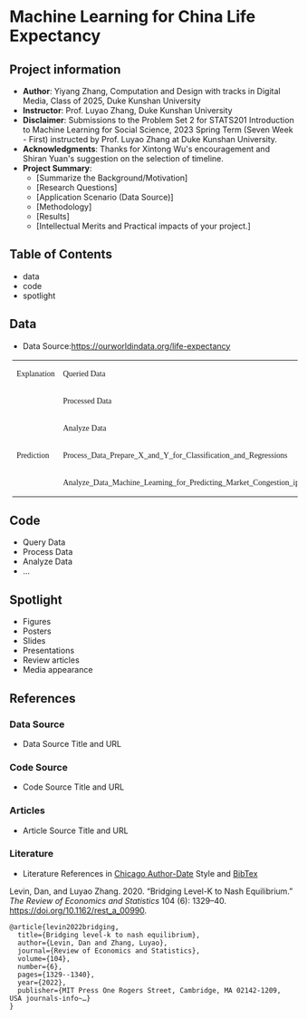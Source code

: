 # Machine Learning for China Life Expectancy
## Project information
- **Author**: Yiyang Zhang, Computation and Design with tracks in Digital Media, Class of 2025, Duke Kunshan University
- **Instructor**: Prof. Luyao Zhang, Duke Kunshan University
- **Disclaimer**: Submissions to the Problem Set 2 for STATS201 Introduction to Machine Learning for Social Science, 2023 Spring Term (Seven Week - First) instructed by Prof. Luyao Zhang at Duke Kunshan University.
- **Acknowledgments**: Thanks for Xintong Wu's encouragement and Shiran Yuan's suggestion on the selection of timeline.
- **Project Summary**: 
  - [Summarize the Background/Motivation]
  - [Research Questions]
  - [Application Scenario (Data Source)]
  - [Methodology]
  - [Results]
  - [Intellectual Merits and Practical impacts of your project.]

## Table of Contents
- data
- code
- spotlight



## Data
- Data Source:https://ourworldindata.org/life-expectancy
<table class="MsoNormalTable" border="0" cellspacing="0" style="border-collapse:collapse;margin-left:3.9000pt;mso-table-layout-alt:fixed;
border:none;mso-padding-alt:0.0000pt 5.4000pt 0.0000pt 5.4000pt ;"><tbody><tr style="height:31.1000pt;"><td width="104" valign="top" rowspan="3" style="width:104.0000pt;padding:0.0000pt 5.4000pt 0.0000pt 5.4000pt ;border-left:none;
mso-border-left-alt:none;border-right:none;mso-border-right-alt:none;
border-top:none;mso-border-top-alt:none;border-bottom:none;"><p class="MsoNormal"><span style="font-family:宋体;font-size:10.5000pt;mso-font-kerning:1.0000pt;"><font face="Times New Roman">Explanation</font></span><span style="font-family:宋体;font-size:10.5000pt;mso-font-kerning:1.0000pt;"><o:p></o:p></span></p></td><td width="104" valign="top" style="width:104.0000pt;padding:0.0000pt 5.4000pt 0.0000pt 5.4000pt ;border-left:none;
mso-border-left-alt:none;border-right:none;mso-border-right-alt:none;
border-top:none;mso-border-top-alt:none;border-bottom:none;
mso-border-bottom-alt:none;"><p class="MsoNormal"><span style="font-family:宋体;font-size:10.5000pt;mso-font-kerning:1.0000pt;"><font face="Times New Roman">Queried Data</font></span><span style="font-family:宋体;font-size:10.5000pt;mso-font-kerning:1.0000pt;"><o:p></o:p></span></p></td></tr><tr style="height:31.1000pt;"><td width="104" valign="top" style="width:104.0000pt;padding:0.0000pt 5.4000pt 0.0000pt 5.4000pt ;border-left:none;
mso-border-left-alt:none;border-right:none;mso-border-right-alt:none;
border-top:none;mso-border-top-alt:none;border-bottom:none;
mso-border-bottom-alt:none;"><p class="MsoNormal"><span style="font-family:宋体;font-size:10.5000pt;mso-font-kerning:1.0000pt;"><font face="Times New Roman">Processed Data</font></span><span style="font-family:宋体;font-size:10.5000pt;mso-font-kerning:1.0000pt;"><o:p></o:p></span></p></td></tr><tr style="height:31.1000pt;"><td width="104" valign="top" style="width:104.0000pt;padding:0.0000pt 5.4000pt 0.0000pt 5.4000pt ;border-left:none;
mso-border-left-alt:none;border-right:none;mso-border-right-alt:none;
border-top:none;mso-border-top-alt:none;border-bottom:none;
mso-border-bottom-alt:none;"><p class="MsoNormal"><span style="font-family:宋体;font-size:10.5000pt;mso-font-kerning:1.0000pt;"><font face="Times New Roman">Analyze Data</font></span><span style="font-family:宋体;font-size:10.5000pt;mso-font-kerning:1.0000pt;"><o:p></o:p></span></p></td></tr><tr style="height:31.1000pt;"><td width="104" valign="top" rowspan="2" style="width:104.0000pt;padding:0.0000pt 5.4000pt 0.0000pt 5.4000pt ;border-left:none;
mso-border-left-alt:none;border-right:none;mso-border-right-alt:none;
border-top:none;mso-border-top-alt:none;border-bottom:none;"><p class="MsoNormal"><span style="font-family:宋体;font-size:10.5000pt;mso-font-kerning:1.0000pt;"><font face="Times New Roman">Prediction</font></span><span style="font-family:宋体;font-size:10.5000pt;mso-font-kerning:1.0000pt;"><o:p></o:p></span></p></td><td width="104" valign="top" style="width:104.0000pt;padding:0.0000pt 5.4000pt 0.0000pt 5.4000pt ;border-left:none;
mso-border-left-alt:none;border-right:none;mso-border-right-alt:none;
border-top:none;mso-border-top-alt:none;border-bottom:none;
mso-border-bottom-alt:none;"><p class="MsoNormal"><span style="font-family:宋体;font-size:10.5000pt;mso-font-kerning:1.0000pt;"><font face="Times New Roman">Process_Data_Prepare_X_and_Y_for_Classification_and_Regressions</font></span><span style="font-family:宋体;font-size:10.5000pt;mso-font-kerning:1.0000pt;"><o:p></o:p></span></p></td></tr><tr style="height:16.7500pt;"><td width="104" valign="top" style="width:104.0000pt;padding:0.0000pt 5.4000pt 0.0000pt 5.4000pt ;border-left:none;
mso-border-left-alt:none;border-right:none;mso-border-right-alt:none;
border-top:none;mso-border-top-alt:none;border-bottom:none;
mso-border-bottom-alt:none;"><p class="MsoNormal"><span style="font-family:宋体;font-size:10.5000pt;mso-font-kerning:1.0000pt;"><font face="Times New Roman">Analyze_Data_Machine_Learning_for_Predicting_Market_Congestion_ipynb</font></span><span style="font-family:宋体;font-size:10.5000pt;mso-font-kerning:1.0000pt;"><o:p></o:p></span></p></td></tr></tbody></table>



## Code
- Query Data
- Process Data
- Analyze Data
- ...

## Spotlight
- Figures
- Posters
- Slides
- Presentations
- Review articles
- Media appearance

## References

### Data Source
- Data Source Title and URL
### Code Source
- Code Source Title and URL
### Articles
- Article Source Title and URL
### Literature
- Literature References in [Chicago Author-Date](https://www.chicagomanualofstyle.org/tools_citationguide/citation-guide-2.html) Style and [BibTex](https://scholar.google.com/) 

Levin, Dan, and Luyao Zhang. 2020. “Bridging Level-K to Nash Equilibrium.” *The Review of Economics and Statistics* 104 (6): 1329–40. https://doi.org/10.1162/rest_a_00990.

```
@article{levin2022bridging,
  title={Bridging level-k to nash equilibrium},
  author={Levin, Dan and Zhang, Luyao},
  journal={Review of Economics and Statistics},
  volume={104},
  number={6},
  pages={1329--1340},
  year={2022},
  publisher={MIT Press One Rogers Street, Cambridge, MA 02142-1209, USA journals-info~…}
}
```

